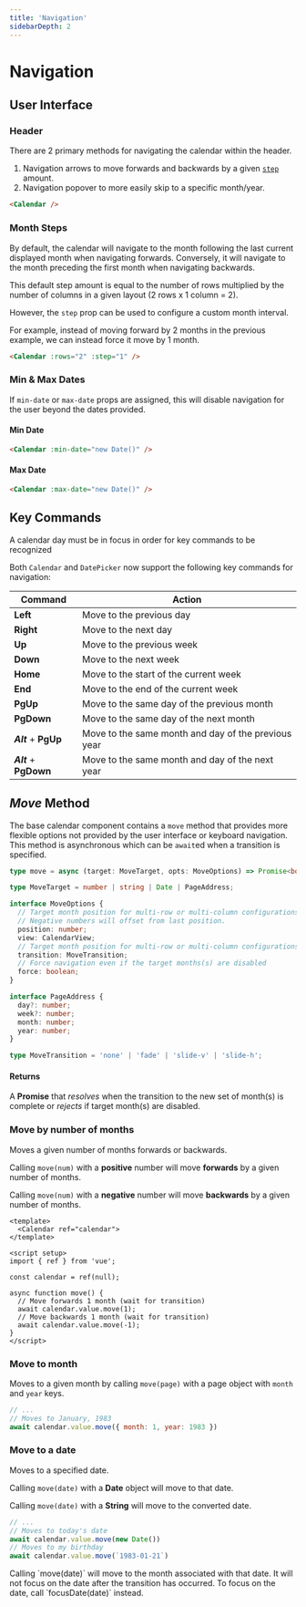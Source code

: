 ```yaml
---
title: 'Navigation'
sidebarDepth: 2
---
```


# Navigation

## User Interface

### Header

There are 2 primary methods for navigating the calendar within the header.

1. Navigation arrows to move forwards and backwards by a given [`step`](#month-steps) amount.
2. Navigation popover to more easily skip to a specific month/year.

<Example centered>
  <Calendar />
</Example>

```html
<Calendar />
```

### Month Steps

By default, the calendar will navigate to the month following the last current displayed month when navigating forwards. Conversely, it will navigate to the month preceding the first month when navigating backwards.

This default step amount is equal to the number of rows multiplied by the number of columns in a given layout (2 rows x 1 column = 2).

<Example centered>
  <Calendar :rows="2" />
</Example>

However, the `step` prop can be used to configure a custom month interval.

For example, instead of moving forward by 2 months in the previous example, we can instead force it move by 1 month.

<Example centered>
  <Calendar :rows="2" :step="1" />
</Example>

```html
<Calendar :rows="2" :step="1" />
```

### Min & Max Dates

If `min-date` or `max-date` props are assigned, this will disable navigation for the user beyond the dates provided.

#### Min Date

<Example centered>
  <Calendar :min-date="new Date()" />
</Example>

```html
<Calendar :min-date="new Date()" />
```

#### Max Date

<Example centered>
  <Calendar :max-date="new Date()" />
</Example>

```html
<Calendar :max-date="new Date()" />
```

## Key Commands

<BaseAlert warning>
  A calendar day must be in focus in order for key commands to be recognized
</BaseAlert>

Both `Calendar` and `DatePicker` now support the following key commands for navigation:

| Command | Action |
| --- | --- |
| **Left** | Move to the previous day |
| **Right** | Move to the next day |
| **Up** | Move to the previous week |
| **Down** | Move to the next week |
| **Home** | Move to the start of the current week |
| **End** | Move to the end of the current week |
| **PgUp** | Move to the same day of the previous month |
| **PgDown** | Move to the same day of the next month |
| ***Alt*** + **PgUp** | Move to the same month and day of the previous year |
| ***Alt*** + **PgDown** | Move to the same month and day of the next year |

## *Move* Method

The base calendar component contains a `move` method that provides more flexible options not provided by the user interface or keyboard navigation. This method is asynchronous which can be `await`ed when a transition is specified.

```ts
type move = async (target: MoveTarget, opts: MoveOptions) => Promise<boolean>;

type MoveTarget = number | string | Date | PageAddress;

interface MoveOptions {
  // Target month position for multi-row or multi-column configurations.
  // Negative numbers will offset from last position.
  position: number;
  view: CalendarView;
  // Target month position for multi-row or multi-column configurations. Negative numbers will offset from last position.
  transition: MoveTransition;
  // Force navigation even if the target months(s) are disabled
  force: boolean;
}

interface PageAddress {
  day?: number;
  week?: number;
  month: number;
  year: number;
}

type MoveTransition = 'none' | 'fade' | 'slide-v' | 'slide-h';
```

#### Returns
  
A **Promise** that *resolves* when the transition to the new set of month(s) is complete or *rejects* if target month(s) are disabled.

### Move by number of months

Moves a given number of months forwards or backwards.

Calling `move(num)` with a **positive** number will move **forwards** by a given number of months.

Calling `move(num)` with a **negative** number will move **backwards** by a given number of months.

<Example centered>
  <NavigationMoveMonths />
</Example>

```vue
<template>
  <Calendar ref="calendar">
</template>

<script setup>
import { ref } from 'vue';

const calendar = ref(null);

async function move() {
  // Move forwards 1 month (wait for transition)
  await calendar.value.move(1);
  // Move backwards 1 month (wait for transition)
  await calendar.value.move(-1);
}
</script>
```

### Move to month

Moves to a given month by calling `move(page)` with a page object with `month` and `year` keys.

```js
// ...
// Moves to January, 1983
await calendar.value.move({ month: 1, year: 1983 })
```

### Move to a date

Moves to a specified date.

Calling `move(date)` with a **Date** object will move to that date.

Calling `move(date)` with a **String** will move to the converted date.

```js
// ...
// Moves to today's date
await calendar.value.move(new Date())
// Moves to my birthday
await calendar.value.move(`1983-01-21`)
```

<BaseAlert warning>
  Calling `move(date)` will move to the month associated with that date. It will not focus on the date after the transition has occurred. To focus on the date, call `focusDate(date)` instead.
</BaseAlert>

<Example>
  <NavigationMove />
</Example>